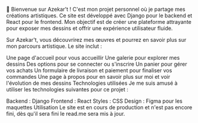 🎨 Bienvenue sur Azekar't ! C'est mon projet personnel où je partage mes créations artistiques. Ce site est développé avec Django pour le backend et React pour le frontend. Mon objectif est de créer une plateforme attrayante pour exposer mes dessins et offrir une expérience utilisateur fluide.

Sur Azekar't, vous découvrirez mes œuvres et pourrez en savoir plus sur mon parcours artistique. Le site inclut :

Une page d'accueil pour vous accueillir
Une galerie pour explorer mes dessins
Des options pour se connecter ou s'inscrire
Un panier pour gérer vos achats
Un formulaire de livraison et paiement pour finaliser vos commandes
Une page à propos pour en savoir plus sur moi et voir l'évolution de mes dessins
Technologies utilisées
Je me suis amusé à utiliser les technologies suivantes pour ce projet :

Backend : Django
Frontend : React
Styles : CSS
Design : Figma pour les maquettes
Utilisation
Le site est en cours de production et n'est pas encore fini, dès qu'il sera fini le read.me sera mis à jour.
